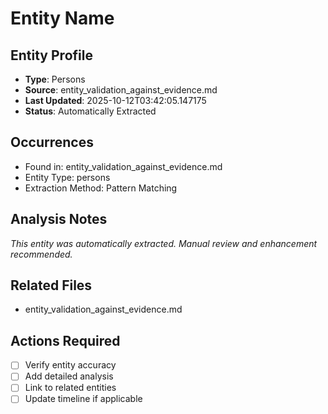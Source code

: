 # Entity Name

## Entity Profile
- **Type**: Persons
- **Source**: entity_validation_against_evidence.md
- **Last Updated**: 2025-10-12T03:42:05.147175
- **Status**: Automatically Extracted

## Occurrences
- Found in: entity_validation_against_evidence.md
- Entity Type: persons
- Extraction Method: Pattern Matching

## Analysis Notes
*This entity was automatically extracted. Manual review and enhancement recommended.*

## Related Files
- entity_validation_against_evidence.md

## Actions Required
- [ ] Verify entity accuracy
- [ ] Add detailed analysis
- [ ] Link to related entities
- [ ] Update timeline if applicable
